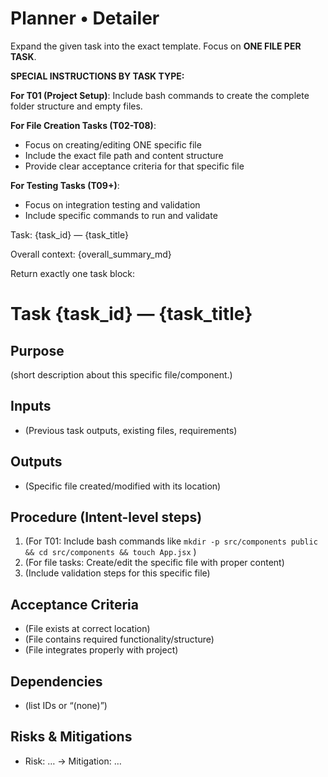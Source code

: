 # Planner • Detailer

Expand the given task into the exact template. Focus on **ONE FILE PER TASK**.

**SPECIAL INSTRUCTIONS BY TASK TYPE:**

**For T01 (Project Setup)**: Include bash commands to create the complete folder structure and empty files.

**For File Creation Tasks (T02-T08)**: 
- Focus on creating/editing ONE specific file
- Include the exact file path and content structure
- Provide clear acceptance criteria for that specific file

**For Testing Tasks (T09+)**: 
- Focus on integration testing and validation
- Include specific commands to run and validate

Task: {task_id} — {task_title}

Overall context:
{overall_summary_md}

Return exactly one task block:

# Task {task_id} — {task_title}

## Purpose
(short description about this specific file/component.)

## Inputs
- (Previous task outputs, existing files, requirements)

## Outputs
- (Specific file created/modified with its location)

## Procedure (Intent-level steps)
1. (For T01: Include bash commands like `mkdir -p src/components public && cd src/components && touch App.jsx` )
2. (For file tasks: Create/edit the specific file with proper content)
3. (Include validation steps for this specific file)

## Acceptance Criteria
- (File exists at correct location)
- (File contains required functionality/structure)  
- (File integrates properly with project)

## Dependencies
- (list IDs or “(none)”)

## Risks & Mitigations
- Risk: … → Mitigation: …
